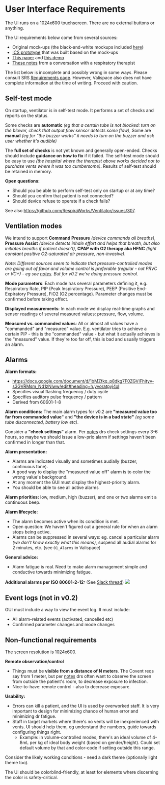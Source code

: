 # User Interface Requirements

The UI runs on a 1024x600 touchscreen. There are no external buttons or anything.

The UI requirements below come from several sources:
* Original mock-ups (the black-and-white mockups included
  [here](https://www.ics.com/blog/ics-joins-respiraworks-on-ventilator-project))
* [ICS prototype](http://demo.ics.com/ventilatorui-demo/) that was built based on the mock-ups
* [This paper](https://ccforum.biomedcentral.com/articles/10.1186/s13054-016-1431-1) and
  [this demo](https://www.youtube.com/watch?v=BT3snJ1Hm2s)
* [These notes](https://docs.google.com/document/d/1QFFcg2gL3PXXzyqgSBz3XZQm_oobZ2osFuErh492UEA/edit) from a
  conversation with a respiratory therapist

The list below is incomplete and possibly wrong in some ways.
Please consult SRS [Requirements page](https://respiraworks.github.io/Ventilator/software/SRS.html).
However, Valispace also does not have complete information at the time of writing. Proceed with caution.

## Self-test mode

On startup, ventilator is in self-test mode. It performs a set of checks and reports on the status.

Some checks are **automatic** _(eg that a certain tube is not blocked: turn on the blower, check that output flow
sensor detects some flow)_, Some are **manual** _(eg for "the buzzer works" it needs to turn on the buzzer and ask user
whether it's audible)_

The **full set of checks** is not yet known and generally open-ended.
Checks should include **guidance on how to fix** if it failed.
The self-test mode should be easy to use _(the hospital where the therapist above works decided not to purchase vents
where it was too cumbersome)_.
Results of self-test should be retained in memory.

**Open questions:**
* Should you be able to perform self-test only on startup or at any time?
* Should you confirm that patient is not connected?
* Should device refuse to operate if a check fails?

See also https://github.com/RespiraWorks/Ventilator/issues/307.

## Ventilation modes

We intend to support **Command Pressure** _(device commands all breaths)_, **Pressure Assist** _(device detects inhale
effort and helps that breath, but also initiates breaths if patient doesn't)_, **CPAP with O2 therapy aka HFNC** _(light
constant positive O2-saturated air pressure, non-invasive)_.

_Note: Different sources seem to indicate that pressure-controlled modes are going out of favor and volume control is
preferable (regular - not PRVC or VC+) - eg see
[notes](https://docs.google.com/document/d/1QFFcg2gL3PXXzyqgSBz3XZQm_oobZ2osFuErh492UEA/edit). But for v0.2 we're doing
pressure control._

**Mode parameters**: Each mode has several parameters defining it, e.g. Respiratory Rate, PIP (Peak Inspiratory
Pressure), PEEP (Positive End-Expiratory Pressure), FiO2 (O2 percentage). Parameter changes must be confirmed before
taking effect.

**Displayed measurements**: In each mode we display real-time graphs and sensor readings of several measured values:
pressure, flow, volume.

**Measured vs. commanded values**: All or almost all values have a "commanded" and "measured" value. E.g. ventilator
tries to achieve a certain PIP - this is the "commanded" value - but what it actually achieves is the "measured" value.
If they're too far off, this is bad and usually triggers an alarm.

## Alarms
**Alarm formats:**
* https://docs.google.com/document/d/1bMZfkq_p8dkg7F0ZGVIFhityv-s3GVRMsm_Nd1zNlww/edit#heading=h.yvoratpyj4xl
* Specifies visual flashing frequency / duty cycle
* Specifies auditory pulse frequency / pattern
* Derived from 60601-1-8

**Alarm conditions:**
The main alarm types for v0.2 are **"measured value too far from commanded value"** and **"the device is in a bad
state"** _(eg some tube disconnected, battery low etc)_.

Consider a **"check settings"** alarm. Per
[notes](https://docs.google.com/document/d/1QFFcg2gL3PXXzyqgSBz3XZQm_oobZ2osFuErh492UEA/edit) drs check settings every
3-6 hours, so maybe we should issue a low-prio alarm if settings haven't been confirmed in longer than that.

**Alarm presentation:**
* Alarms are indicated visually and sometimes audially (buzzer, continuous tone).
* A good way to display the "measured value off" alarm is to color the wrong value's background.
* At any moment the GUI must display the highest-priority alarm.
* You should be able to see all active alarms

**Alarm priorities:** low, medium, high (buzzer), and one or two alarms emit a continuous beep.

**Alarm lifecycle:**
* The alarm becomes active when its condition is met.
* Open question: We haven't figured out a general rule for when an alarm stops being active.
* Alarms can be suppressed in several ways: eg. cancel a particular alarm _(we don't know exactly what this means)_,
suspend all audial alarms for 2 minutes, etc. (see `01_Alarms` in Valispace)

**General advice:**
* Alarm fatigue is real. Need to make alarm management simple and conductive towards minimizing fatigue.

**Additional alarms per ISO 80601-2-12:**
(See [Slack thread](https://respiraworks.slack.com/archives/C011UMNUWGZ/p1591500042061800?thread_ts=1591207530.031400&cid=C011UMNUWGZ))
![](images/alarms_table.png)

## Event logs (not in v0.2)

GUI must include a way to view the event log. It must include:
* All alarm-related events (activated, cancelled etc)
* Confirmed parameter changes and mode changes

## Non-functional requirements
The screen resolution is 1024x600.

**Remote observation/control**
* Things must be **visible from a distance of N meters**. The Covent reqs say from 1 meter, but per
[notes](https://docs.google.com/document/d/1QFFcg2gL3PXXzyqgSBz3XZQm_oobZ2osFuErh492UEA) drs often want to observe
the screen from outside the patient's room, to decrease exposure to infection.
* Nice-to-have: remote control - also to decrease exposure.

**Usability:**
* Errors can kill a patient, and the UI is used by overworked staff. It is very important to design for minimizing
  chance of human error and minimizing dr fatigue.
* Staff in target markets where there's no vents will be inexperienced with vents. UI should help them, eg understand
  the numbers, guide towards configuring things right.
  * Example: in volume-controlled modes, there's an ideal volume of 4-8mL per kg of ideal body weight (based on
    gender/height). Could set default volume by that and color-code if setting outside this range.

Consider the likely working conditions - need a dark theme (optionally light theme too).

The UI should be colorblind-friendly, at least for elements where discerning the color is safety-critical.
